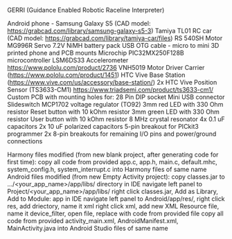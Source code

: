 GERRI (Guidance Enabled Robotic Raceline Interpreter)

Android phone - Samsung Galaxy S5 (CAD model: https://grabcad.com/library/samsung-galaxy-s5-3)
Tamiya TL01 RC car (CAD model: https://grabcad.com/library/tamiya-car/files)
RS 540SH Motor
MG996R Servo
7.2V NiMH battery pack
USB OTG cable - micro to mini
3D printed phone and PCB mounts
Microchip PIC32MX250F128B microcontroller
LSM6DS33 Accelerometer https://www.pololu.com/product/2736 
VNH5019 Motor Driver Carrier (https://www.pololu.com/product/1451)
HTC Vive Base Station (https://www.vive.com/us/accessory/base-station/)
2x HTC Vive Position Sensor (TS3633-CM1) https://www.triadsemi.com/product/ts3633-cm1/
Custom PCB with mounting holes for:
	28 Pin DIP socket
	Mini USB connector
	Slideswitch
	MCP1702 voltage regulator (TO92)
	3mm red LED with 330 Ohm resistor
	Reset button with 10 kOhm resistor
	3mm green LED with 330 Ohm resistor
	User button with 10 kOhm resistor
	8 MHz crystal resonator
	4x 0.1 uF capacitors
	2x 10 uF polarized capacitors
	5-pin breakout for PICkit3 programmer
	2x 8-pin breakouts for remaining I/O pins and power/ground connections
	
Harmony files modified (from new blank project, after generating code for first time):
	copy all code from provided app.c, app.h, main.c, default.mhc, system_config.h, 
	system_interrupt.c into Harmony files of same name
Android files modified (from new Empty Activity project):
	copy classes.jar to .../<your_app_name>/app/libs/ directory
	in IDE navigate left panel to Project/<your_app_name>/app/libs/
	right click classes.jar, Add as Library, Add to Module: app
	in IDE navigate left panel to Android/app/res/, right click 
	res, add driectory, name it xml
	right click xml, add new XML Resource file, name it device_filter, open file, 
	replace with code from provided file
	copy all code from provided activity_main.xml, AndroidManifest.xml, MainActivity.java 
	into Android Studio files of same name
	